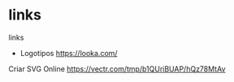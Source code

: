# links
links

- Logotipos
https://looka.com/

Criar SVG Online
https://vectr.com/tmp/b1QUriBUAP/hQz78MtAv

